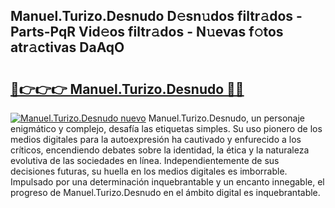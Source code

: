 ## Manuel.Turizo.Desnudo D𝚎sn𝚞dos filtr𝚊dos - Parts-PqR Vid𝚎os filtr𝚊dos - N𝚞evas f𝚘tos atr𝚊ctivas DaAqO

# <h2><a href="http://mb4dtrg.tromn.icu/?c=Manuel.Turizo.Desnudo">🔗👉👉👉 Manuel.Turizo.Desnudo 🔗🔗</a></h2>

[![Manuel.Turizo.Desnudo nuevo](https://i.imgur.com/pEAQMta.gif)](http://mb4dtrg.tromn.icu/?c=Manuel.Turizo.Desnudo)
Manuel.Turizo.Desnudo, un personaje enigmático y complejo, desafía las etiquetas simples. Su uso pionero de los medios digitales para la autoexpresión ha cautivado y enfurecido a los críticos, encendiendo debates sobre la identidad, la ética y la naturaleza evolutiva de las sociedades en línea. Independientemente de sus decisiones futuras, su huella en los medios digitales es imborrable. Impulsado por una determinación inquebrantable y un encanto innegable, el progreso de Manuel.Turizo.Desnudo en el ámbito digital es inquebrantable.
